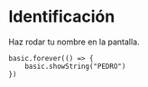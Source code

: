 # Identificación

Haz rodar tu nombre en la pantalla.

```blocks
basic.forever(() => {
    basic.showString("PEDRO")
})
```